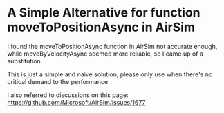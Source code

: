 # A Simple Alternative for function moveToPositionAsync in AirSim

I found the moveToPositionAsync function in AirSim not accurate enough, while moveByVelocityAsync seemed more reliable, so I came up of a substitution.

This is just a simple and naive solution, please only use when there's no critical demand to the performance.

I also referred to discussions on this page: https://github.com/Microsoft/AirSim/issues/1677
